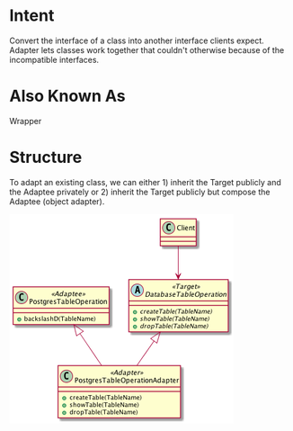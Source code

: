 # Intent
Convert the interface of a class into another interface clients expect. Adapter lets classes work together that couldn't otherwise because of the incompatible interfaces.

# Also Known As
Wrapper

# Structure
To adapt an existing class, we can either 1) inherit the Target publicly and the Adaptee privately or 2) inherit the Target publicly but compose the Adaptee (object adapter).

![Adapter](./adapter.png "Adapter")


